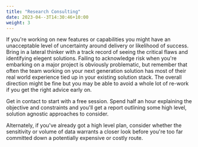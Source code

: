 ```yaml
---
title: "Research Consulting"
date: 2023-04--3T14:30:46+10:00
weight: 3
---
```


If you're working on new features or capabilities you might have an unacceptable level of uncertainty around delivery or likelihood of success. Bring in a lateral thinker with a track record of seeing the critical flaws and identifying elegent solutions. Failing to acknowledge risk when you're embarking on a major project is obviously problematic, but remember that often the team working on your next generation solution has most of their real world experience tied up in your existing solution stack. The overall direction might be fine but you may be able to avoid a whole lot of re-work if you get the right advice early on.

Get in contact to start with a free session. Spend half an hour explaining the objective and constraints and you'll get a report outlining some high level, solution agnostic approaches to consider.

Alternately, if you've already got a high level plan, consider whether the sensitivity or volume of data warrants a closer look before you're too far committed down a potentially expensive or costly route.